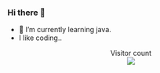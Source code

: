### Hi there 👋

<!--
**mirsery/mirsery** is a ✨ _special_ ✨ repository because its `README.md` (this file) appears on your GitHub profile.

Here are some ideas to get you started:

- 🔭 I’m currently working on ...
- 🌱 I’m currently learning ...
- 👯 I’m looking to collaborate on ...
- 🤔 I’m looking for help with ...
- 💬 Ask me about ...
- 📫 How to reach me: ...
- 😄 Pronouns: ...
- ⚡ Fun fact: ...
-->
- 🌱 I’m currently learning java.
- I like coding..

<p align="center"> 
  Visitor count<br>
  <img src="https://profile-counter.glitch.me/mirsery/count.svg" />
</p>


